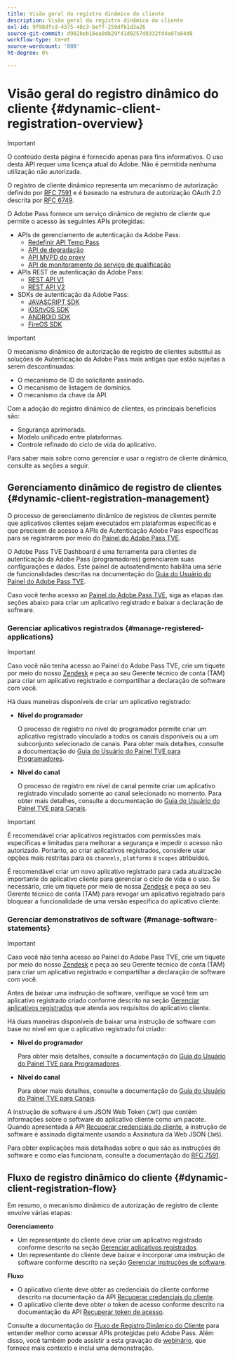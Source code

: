 ```yaml
---
title: Visão geral do registro dinâmico do cliente
description: Visão geral do registro dinâmico do cliente
exl-id: 9f98dfcd-4375-48c3-beff-259dfb1d3a26
source-git-commit: d982beb16ea0db29f41d0257d8332fd4a07a84d8
workflow-type: tm+mt
source-wordcount: '808'
ht-degree: 0%

---
```


# Visão geral do registro dinâmico do cliente {#dynamic-client-registration-overview}

>[!IMPORTANT]
>
> O conteúdo desta página é fornecido apenas para fins informativos. O uso desta API requer uma licença atual do Adobe. Não é permitida nenhuma utilização não autorizada.

O registro de cliente dinâmico representa um mecanismo de autorização definido por [RFC 7591](https://datatracker.ietf.org/doc/html/rfc7591) e é baseado na estrutura de autorização OAuth 2.0 descrita por [RFC 6749](https://datatracker.ietf.org/doc/html/rfc6749).

O Adobe Pass fornece um serviço dinâmico de registro de cliente que permite o acesso às seguintes APIs protegidas:

* APIs de gerenciamento de autenticação da Adobe Pass:
   * [Redefinir API Temp Pass](../../features-premium/temporary-access/reset-temp-pass.md)
   * [API de degradação](../../features-premium/degraded-access/degradation-api-overview.md)
   * [API MVPD do proxy](../../../integration-guide-mvpds/proxy-mvpd-webserv.md)
   * [API de monitoramento do serviço de qualificação](../../features-premium/esm/entitlement-service-monitoring-api.md)
* APIs REST de autenticação da Adobe Pass:
   * [REST API V1](../../legacy/rest-api-v1/rest-api-reference.md)
   * [REST API V2](../rest-api-v2/apis/rest-api-v2-apis-overview.md)
* SDKs de autenticação da Adobe Pass:
   * [JAVASCRIPT SDK](../../legacy/sdks/javascript-sdk/javascript-sdk-api-reference.md)
   * [iOS/tvOS SDK](../../legacy/sdks/ios-tvos-sdk/iostvos-sdk-api-reference.md)
   * [ANDROID SDK](../../legacy/sdks/android-sdk/android-sdk-api-reference.md)
   * [FireOS SDK](../../legacy/sdks/fireos-sdk/amazon-fireos-native-client-api-reference.md)

>[!IMPORTANT]
>
> O mecanismo dinâmico de autorização de registro de clientes substitui as soluções de Autenticação da Adobe Pass mais antigas que estão sujeitas a serem descontinuadas:
>
> * O mecanismo de ID do solicitante assinado.
> * O mecanismo de listagem de domínios.
> * O mecanismo da chave da API.

Com a adoção do registro dinâmico de clientes, os principais benefícios são:

* Segurança aprimorada.
* Modelo unificado entre plataformas.
* Controle refinado do ciclo de vida do aplicativo.

Para saber mais sobre como gerenciar e usar o registro de cliente dinâmico, consulte as seções a seguir.

## Gerenciamento dinâmico de registro de clientes {#dynamic-client-registration-management}

O processo de gerenciamento dinâmico de registros de clientes permite que aplicativos clientes sejam executados em plataformas específicas e que precisem de acesso a APIs de Autenticação Adobe Pass específicas para se registrarem por meio do [Painel do Adobe Pass TVE](https://experience.adobe.com/#/pass/authentication).

O Adobe Pass TVE Dashboard é uma ferramenta para clientes de autenticação da Adobe Pass (programadores) gerenciarem suas configurações e dados. Este painel de autoatendimento habilita uma série de funcionalidades descritas na documentação do [Guia do Usuário do Painel do Adobe Pass TVE](../../../user-guide-tve-dashboard/tve-dashboard-overview.md).

Caso você tenha acesso ao [Painel do Adobe Pass TVE](https://experience.adobe.com/#/pass/authentication), siga as etapas das seções abaixo para criar um aplicativo registrado e baixar a declaração de software.

### Gerenciar aplicativos registrados {#manage-registered-applications}

>[!IMPORTANT]
>
> Caso você não tenha acesso ao Painel do Adobe Pass TVE, crie um tíquete por meio do nosso [Zendesk](https://adobeprimetime.zendesk.com) e peça ao seu Gerente técnico de conta (TAM) para criar um aplicativo registrado e compartilhar a declaração de software com você.

Há duas maneiras disponíveis de criar um aplicativo registrado:

* **Nível do programador**

  O processo de registro no nível do programador permite criar um aplicativo registrado vinculado a todos os canais disponíveis ou a um subconjunto selecionado de canais. Para obter mais detalhes, consulte a documentação do [Guia do Usuário do Painel TVE para Programadores](../../../user-guide-tve-dashboard/tve-dashboard-programmers.md).


* **Nível do canal**

  O processo de registro em nível de canal permite criar um aplicativo registrado vinculado somente ao canal selecionado no momento. Para obter mais detalhes, consulte a documentação do [Guia do Usuário do Painel TVE para Canais](../../../user-guide-tve-dashboard/tve-dashboard-channels.md).

>[!IMPORTANT]
>
> É recomendável criar aplicativos registrados com permissões mais específicas e limitadas para melhorar a segurança e impedir o acesso não autorizado. Portanto, ao criar aplicativos registrados, considere usar opções mais restritas para os `channels`, `platforms` e `scopes` atribuídos.
>
> É recomendável criar um novo aplicativo registrado para cada atualização importante do aplicativo cliente para gerenciar o ciclo de vida e o uso. Se necessário, crie um tíquete por meio de nossa [Zendesk](https://adobeprimetime.zendesk.com) e peça ao seu Gerente técnico de conta (TAM) para revogar um aplicativo registrado para bloquear a funcionalidade de uma versão específica do aplicativo cliente.

### Gerenciar demonstrativos de software {#manage-software-statements}

>[!IMPORTANT]
>
> Caso você não tenha acesso ao Painel do Adobe Pass TVE, crie um tíquete por meio do nosso [Zendesk](https://adobeprimetime.zendesk.com) e peça ao seu Gerente técnico de conta (TAM) para criar um aplicativo registrado e compartilhar a declaração de software com você.

Antes de baixar uma instrução de software, verifique se você tem um aplicativo registrado criado conforme descrito na seção [Gerenciar aplicativos registrados](#manage-registered-applications) que atenda aos requisitos do aplicativo cliente.

Há duas maneiras disponíveis de baixar uma instrução de software com base no nível em que o aplicativo registrado foi criado:

* **Nível do programador**

  Para obter mais detalhes, consulte a documentação do [Guia do Usuário do Painel TVE para Programadores](../../../user-guide-tve-dashboard/tve-dashboard-programmers.md).

* **Nível do canal**

  Para obter mais detalhes, consulte a documentação do [Guia do Usuário do Painel TVE para Canais](../../../user-guide-tve-dashboard/tve-dashboard-channels.md).

A instrução de software é um JSON Web Token (`JWT`) que contém informações sobre o software do aplicativo cliente como um pacote. Quando apresentada à API [Recuperar credenciais do cliente](apis/dynamic-client-registration-apis-retrieve-client-credentials.md), a instrução de software é assinada digitalmente usando a Assinatura da Web JSON (`JWS`).

Para obter explicações mais detalhadas sobre o que são as instruções de software e como elas funcionam, consulte a documentação do [RFC 7591](https://tools.ietf.org/html/rfc7591).

## Fluxo de registro dinâmico do cliente  {#dynamic-client-registration-flow}

Em resumo, o mecanismo dinâmico de autorização de registro de cliente envolve várias etapas:

**Gerenciamento**

* Um representante do cliente deve criar um aplicativo registrado conforme descrito na seção [Gerenciar aplicativos registrados](#manage-registered-applications).
* Um representante do cliente deve baixar e incorporar uma instrução de software conforme descrito na seção [Gerenciar instruções de software](#manage-software-statements).

**Fluxo**

* O aplicativo cliente deve obter as credenciais do cliente conforme descrito na documentação da API [Recuperar credenciais do cliente](apis/dynamic-client-registration-apis-retrieve-client-credentials.md).
* O aplicativo cliente deve obter o token de acesso conforme descrito na documentação da API [Recuperar token de acesso](apis/dynamic-client-registration-apis-retrieve-access-token.md).

Consulte a documentação do [Fluxo de Registro Dinâmico do Cliente](flows/dynamic-client-registration-flow.md) para entender melhor como acessar APIs protegidas pelo Adobe Pass. Além disso, você também pode assistir a esta gravação de [webinário](https://my.adobeconnect.com/pzkp8ujrigg1/), que fornece mais contexto e inclui uma demonstração.
